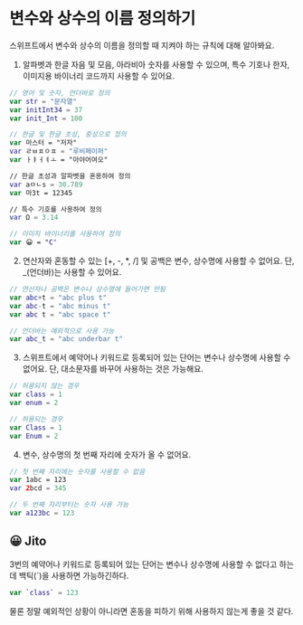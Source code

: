 # 변수와 상수의 이름 정의하기

스위프트에서 변수와 상수의 이름을 정의할 때 지켜야 하는 규칙에 대해 알아봐요.

1. 알파벳과 한글 자음 및 모음, 아라비아 숫자를 사용할 수 있으며, 특수 기호나 한자, 이미지용 바이너리 코드까지 사용할 수 있어요.

```swift
// 영어 및 숫자, 언더바로 정의
var str = "문자열"
var initInt34 = 37
var init_Int = 100

// 한글 및 한글 초성, 중성으로 정의
var 마스터 = "저자"
var ㄹㅂㅍㅇㅍ = "루비페이퍼"
var ㅏㅑㅓㅕㅗ = "아야어여오"

// 한글 초성과 알파벳을 혼용하여 정의
var aㅁㄴs = 30.789
var 마3t = 12345

// 특수 기호를 사용하여 정의
var Ω = 3.14

// 이미지 바이너리를 사용하여 정의
var 😀 = "C"
```

2. 연산자와 혼동할 수 있는 [+, -, *, /] 및 공백은 변수, 상수명에 사용할 수 없어요. 단, \_(언더바)는 사용할 수 있어요.

```swift
// 연산자나 공백은 변수나 상수명에 들어가면 안됨
var abc+t = "abc plus t"
var abc-t = "abc minus t"
var abc t = "abc space t"

// 언더바는 예외적으로 사용 가능
var abc_t = "abc underbar t"
```

3. 스위프트에서 예약어나 키워드로 등록되어 있는 단어는 변수나 상수명에 사용할 수 없어요. 단, 대소문자를 바꾸어 사용하는 것은 가능해요.

```swift
// 허용되지 않는 경우
var class = 1
var enum = 2

// 허용되는 경우
var Class = 1
var Enum = 2
```

4. 변수, 상수명의 첫 번째 자리에 숫자가 올 수 없어요.

```swift
// 첫 번째 자리에는 숫자를 사용할 수 없음
var 1abc = 123
var 2bcd = 345

// 두 번째 자리부터는 숫자 사용 가능
var a123bc = 123
```

## 😀 Jito

3번의 예약어나 키워드로 등록되어 있는 단어는 변수나 상수명에 사용할 수 없다고 하는데 백틱(`)을 사용하면 가능하긴하다.

```swift
var `class` = 123
```

물론 정말 예외적인 상황이 아니라면 혼동을 피하기 위해 사용하지 않는게 좋을 것 같다.
